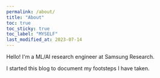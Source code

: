 ```yaml
---
permalink: /about/
title: "About"
toc: true
toc_sticky: true
toc_label: "MYSELF"
last_modified_at: 2023-07-14
---
```


Hello! I'm a ML/AI research engineer at Samsung Research.

I started this blog to document my footsteps I have taken.